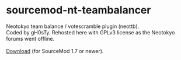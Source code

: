 # sourcemod-nt-teambalancer
Neotokyo team balance / votescramble plugin (neottb).<br />
Coded by gH0sTy. Rehosted here with GPLv3 license as the Neotokyo forums went offline.<br />
<br />
<a href="https://github.com/Rainyan/sourcemod-nt-teambalancer/archive/master.zip">Download</a> (for SourceMod 1.7 or newer).
